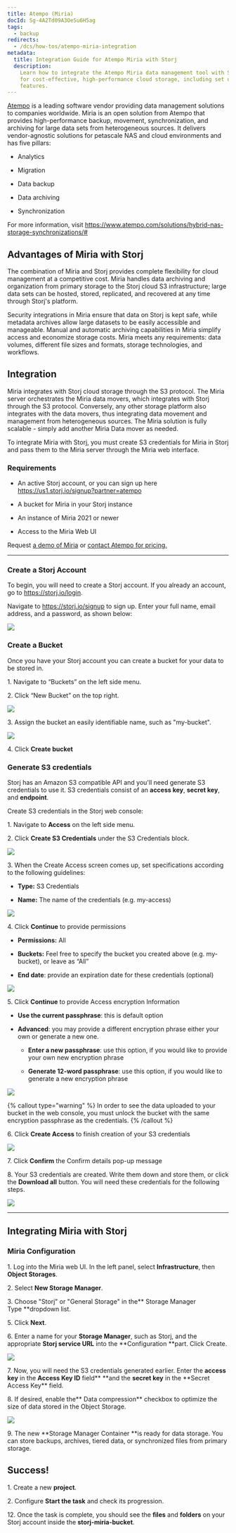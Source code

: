 ```yaml
---
title: Atempo (Miria)
docId: Sg-4A2Td09A3OeSu6H5ag
tags:
  - backup
redirects:
  - /dcs/how-tos/atempo-miria-integration
metadata:
  title: Integration Guide for Atempo Miria with Storj
  description:
    Learn how to integrate the Atempo Miria data management tool with Storj
    for cost-effective, high-performance cloud storage, including set up and security
    features.
---
```


[Atempo](https://www.atempo.com/) is a leading software vendor providing data management solutions to companies worldwide. Miria is an open solution from Atempo that provides high-performance backup, movement, synchronization, and archiving for large data sets from heterogeneous sources. It delivers vendor-agnostic solutions for petascale NAS and cloud environments and has five pillars:

- Analytics

- Migration

- Data backup

- Data archiving

- Synchronization

For more information, visit <https://www.atempo.com/solutions/hybrid-nas-storage-synchronizations/#>

## Advantages of Miria with Storj

The combination of Miria and Storj provides complete flexibility for cloud management at a competitive cost. Miria handles data archiving and organization from primary storage to the Storj cloud S3 infrastructure; large data sets can be hosted, stored, replicated, and recovered at any time through Storj's platform.

Security integrations in Miria ensure that data on Storj is kept safe, while metadata archives allow large datasets to be easily accessible and manageable. Manual and automatic archiving capabilities in Miria simplify access and economize storage costs. Miria meets any requirements: data volumes, different file sizes and formats, storage technologies, and workflows.

## Integration

Miria integrates with Storj cloud storage through the S3 protocol. The Miria server orchestrates the Miria data movers, which integrates with Storj through the S3 protocol. Conversely, any other storage platform also integrates with the data movers, thus integrating data movement and management from heterogeneous sources. The Miria solution is fully scalable - simply add another Miria Data mover as needed.

To integrate Miria with Storj, you must create S3 credentials for Miria in Storj and pass them to the Miria server through the Miria web interface.

### Requirements

- An active Storj account, or you can sign up here <https://us1.storj.io/signup?partner=atempo>

- A bucket for Miria in your Storj instance

- An instance of Miria 2021 or newer

- Access to the Miria Web UI

Request [a demo of Miria](https://www.atempo.com/demo-request/) or [contact Atempo for pricing.](https://www.atempo.com/contact-atempo/)

---

### Create a Storj Account

To begin, you will need to create a Storj account. If you already an account, go to <https://storj.io/login>.

Navigate to <https://storj.io/signup> to sign up. Enter your full name, email address, and a password, as shown below:

![](https://link.storjshare.io/raw/jua7rls6hkx5556qfcmhrqed2tfa/docs/images/x1VMINrRdadrVk5vLXIBT_capture.PNG)

### Create a Bucket

Once you have your Storj account you can create a bucket for your data to be stored in.

1\. Navigate to “Buckets” on the left side menu.

2\. Click “New Bucket” on the top right.

![](https://link.storjshare.io/raw/jua7rls6hkx5556qfcmhrqed2tfa/docs/images/jbnQ38ynnrWl0jnO_j-E5_comet-backup-storj-2.png)

3\. Assign the bucket an easily identifiable name, such as "my-bucket".

![](https://link.storjshare.io/raw/jua7rls6hkx5556qfcmhrqed2tfa/docs/images/K65vHcrJtRq4S87jICtYx_screenshot-2023-03-09-at-110429-am.png)

4\. Click **Create bucket**

### Generate S3 credentials

Storj has an Amazon S3 compatible API and you'll need generate S3 credentials to use it. S3 credentials consist of an **access key**, **secret key**, and **endpoint**.

Create S3 credentials in the Storj web console:

1\. Navigate to **Access** on the left side menu.

2\. Click **Create S3 Credentials** under the S3 Credentials block.

![](https://link.storjshare.io/raw/jua7rls6hkx5556qfcmhrqed2tfa/docs/images/EZyAl8Wux2GOlyPd70HnI_screenshot-2023-03-09-at-110900-am.png)

3\. When the Create Access screen comes up, set specifications according to the following guidelines:

- **Type:** S3 Credentials

- **Name:** The name of the credentials (e.g. my-access)

![](https://link.storjshare.io/raw/jua7rls6hkx5556qfcmhrqed2tfa/docs/images/Cv1Lirp-3-OueRk-YAR8u_image.png)

4\. Click **Continue** to provide permissions

- **Permissions:** All

- **Buckets:** Feel free to specify the bucket you created above (e.g. my-bucket), or leave as “All”

- **End date**: provide an expiration date for these credentials (optional)

![](https://link.storjshare.io/raw/jua7rls6hkx5556qfcmhrqed2tfa/docs/images/gQ8jBHtvd5sFZFuAqth_h_image.png)

5\. Click **Continue** to provide Access encryption Information

- **Use the current passphrase**: this is default option

- **Advanced**: you may provide a different encryption phrase either your own or generate a new one.

  - **Enter a new passphrase**: use this option, if you would like to provide your own new encryption phrase

  - **Generate 12-word passphrase**: use this option, if you would like to generate a new encryption phrase

![](https://link.storjshare.io/raw/jua7rls6hkx5556qfcmhrqed2tfa/docs/images/Uxn8zBqXQVmQvsswV3pJ2_image.png)

{% callout type="warning"  %}
In order to see the data uploaded to your bucket in the web console, you must unlock the bucket with the same encryption passphrase as the credentials.
{% /callout %}

6\. Click **Create Access** to finish creation of your S3 credentials

![](https://link.storjshare.io/raw/jua7rls6hkx5556qfcmhrqed2tfa/docs/images/zk2JE9Z6f3vk_R2cjpdqc_image.png)

7\. Click **Confirm** the Confirm details pop-up message

8\. Your S3 credentials are created. Write them down and store them, or click the **Download all** button. You will need these credentials for the following steps.

![](https://link.storjshare.io/raw/jua7rls6hkx5556qfcmhrqed2tfa/docs/images/xH5tgzVKXn-uK2hVfSo8e_image.png)

---

## Integrating Miria with Storj

### Miria Configuration

1\. Log into the Miria web UI. In the left panel, select **Infrastructure**, then **Object Storages**.&#x20;

2\. Select **New Storage Manager**.

3\. Choose "Storj" or "General Storage" in the** Storage Manager Type **dropdown list.

5\. Click **Next**.

6\. Enter a name for your **Storage Manager**, such as Storj, and the appropriate **Storj service URL** into the **Configuration **part. Click Create.

![](https://link.storjshare.io/raw/jua7rls6hkx5556qfcmhrqed2tfa/docs/images/zM2lJCGBJZOFUWbZW7fPc_0.png)

7\. Now, you will need the S3 credentials generated earlier. Enter the **access key** in the **Access Key ID** field\*\* **and the **secret key** in the **Secret Access Key\*\* field.

8\. If desired, enable the** Data compression** checkbox to optimize the size of data stored in the Object Storage.

![](https://link.storjshare.io/raw/jua7rls6hkx5556qfcmhrqed2tfa/docs/images/KApbFdOcEAxy0sPeG-Xyr_2.png)

9\. The new **Storage Manager Container **is ready for data storage. You can store backups, archives, tiered data, or synchronized files from primary storage.&#x20;

## Success!

1\. Create a new **project**.&#x20;

2\. Configure **Start the task** and check its progression.

12\. Once the task is complete, you should see the **files** and **folders** on your Storj account inside the **storj-miria-bucket**.
